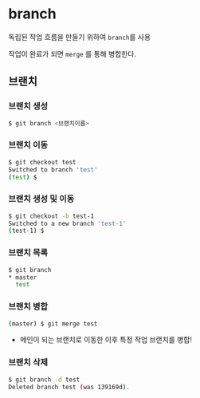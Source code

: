 # branch 

독립된 작업 흐름을 만들기 위하여 `branch`를 사용

작업이 완료가 되면 `merge` 를 통해 병합한다.

## 브랜치

### 브랜치 생성

```bash
$ git branch <브랜치이름>
```

### 브랜치 이동

```bash
$ git checkout test
Switched to branch 'test'
(test) $
```

### 브랜치 생성 및 이동

```bash
$ git checkout -b test-1
Switched to a new branch 'test-1'
(test-1) $
```

### 브랜치 목록

```bash
$ git branch
* master
  test
```

### 브랜치 병합

```bash
(master) $ git merge test 
```

* 메인이 되는 브랜치로 이동한 이후 특정 작업 브랜치를 병합!

### 브랜치 삭제

```bash
$ git branch -d test
Deleted branch test (was 139169d).
```



